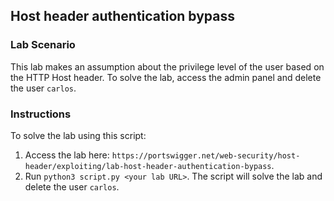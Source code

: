 ## Host header authentication bypass
### Lab Scenario
This lab makes an assumption about the privilege level of the user based on the HTTP Host header.
To solve the lab, access the admin panel and delete the user `carlos`.

### Instructions
To solve the lab using this script:
1. Access the lab here: `https://portswigger.net/web-security/host-header/exploiting/lab-host-header-authentication-bypass`.
2. Run `python3 script.py <your lab URL>`. The script will solve the lab and delete the user `carlos`.